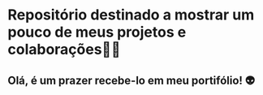 # Repositório destinado a mostrar um pouco de meus projetos e colaborações🎈✨
    
## Olá, é um prazer recebe-lo em meu portifólio! 👽




    




